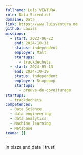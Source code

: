 ```yaml
---
fullname: Luis VENTURA
role: Data Scientist
domaine: Data
link: https://www.luisventura.me
github: Lawiss
missions:
  - start: 2022-06-22
    end: 2024-10-31
    status: independent
    employer: Malt
    startups:
      - trackdechets
  - start: 2024-05-13
    end: 2024-10-19
    status: independent
    employer: Scopopop
    startups:
      - preuve-de-covoiturage
startups:
  - trackdechets
competences:
  - Data Science
  - data engineering
  - data analytics
  - Machine learning
  - Metabase
teams: []
---
```

In pizza and data I trust!